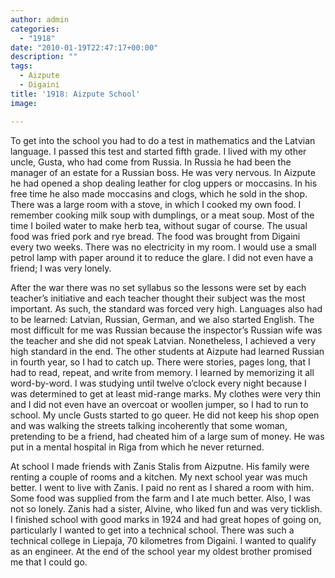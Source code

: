 ```yaml
---
author: admin
categories:
  - "1918"
date: "2010-01-19T22:47:17+00:00"
description: ""
tags:
  - Aizpute
  - Digaini
title: '1918: Aizpute School'
image: 

---
```

To get into the school you had to do a test in mathematics and the Latvian language. I passed this test and started fifth grade. I lived with my other uncle, Gusta, who had come from Russia. In Russia he had been the manager of an estate for a Russian boss. He was very nervous. In Aizpute he had opened a shop dealing leather for clog uppers or moccasins. In his free time he also made moccasins and clogs, which he sold in the shop. There was a large room with a stove, in which I cooked my own food. I remember cooking milk soup with dumplings, or a meat soup. Most of the time I boiled water to make herb tea, without sugar of course. The usual food was fried pork and rye bread. The food was brought from Digaini every two weeks. There was no electricity in my room. I would use a small petrol lamp with paper around it to reduce the glare. I did not even have a friend; I was very lonely.

After the war there was no set syllabus so the lessons were set by each teacher’s initiative and each teacher thought their subject was the most important. As such, the standard was forced very high. Languages also had to be learned: Latvian, Russian, German, and we also started English. The most difficult for me was Russian because the inspector’s Russian wife was the teacher and she did not speak Latvian. Nonetheless, I achieved a very high standard in the end. The other students at Aizpute had learned Russian in fourth year, so I had to catch up. There were stories, pages long, that I had to read, repeat, and write from memory. I learned by memorizing it all word-by-word. I was studying until twelve o’clock every night because I was determined to get at least mid-range marks. My clothes were very thin and I did not even have an overcoat or woollen jumper, so I had to run to school.
My uncle Gusts started to go queer. He did not keep his shop open and was walking the streets talking incoherently that some woman, pretending to be a friend, had cheated him of a large sum of money. He was put in a mental hospital in Riga from which he never returned.

At school I made friends with Zanis Stalis from Aizputne. His family were renting a couple of rooms and a kitchen. My next school year was much better. I went to live with Zanis. I paid no rent as I shared a room with him. Some food was supplied from the farm and I ate much better. Also, I was not so lonely. Zanis had a sister, Alvine, who liked fun and was very ticklish.
I finished school with good marks in 1924 and had great hopes of going on, particularly I wanted to get into a technical school. There was such a technical college in Liepaja, 70 kilometres from Digaini. I wanted to qualify as an engineer. At the end of the school year my oldest brother promised me that I could go.
